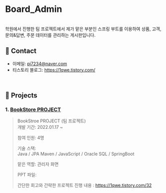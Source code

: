 # Board_Admin
</br>
학원에서 진행한 팀 프로젝트에서 제가 맡은 부분인 스프링 부트를 이용하여 상품, 고객, 문의&답변, 주문 데이터를 관리하는 게시판입니다.
</br>

## :pushpin: Contact
- 이메일: pj7234@naver.com
- 티스토리 블로그: https://1qwe.tistory.com/
</br>

## :pushpin: Projects
### 1. [BookStore PROJECT](https://github.com/Integerous/goQuality)
>BookStroe PROJECT (팀 프로젝트)  
>개발 기간: 2022.01.17 ~
>
>참여 인원: 4명
>
>기술 스택:  
>Java / JPA Maven / JavaScript /
>Oracle SQL / SpringBoot 
>
>맡은 역할: 관리자 화면
>
>PPT 파일: 
>
>간단한 회고와 간략한 프로젝트 진행 내용 : https://1qwe.tistory.com/32



